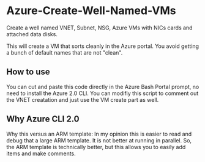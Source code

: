 # Azure-Create-Well-Named-VMs
Create a well named VNET, Subnet, NSG, Azure VMs with NICs cards and attached data disks.

This will create a VM that sorts cleanly in the Azure portal.  You avoid getting a bunch of default names that are not "clean".

## How to use
You can cut and paste this code directly in the Azure Bash Portal prompt, no need to install the Azure 2.0 CLI.
You can modifiy this script to comment out the VNET creatation and just use the VM create part as well.

## Why Azure CLI 2.0
Why this versus an ARM template: In my opinion this is easier to read and debug that a large ARM template.  It is not better at running in parallel.  So, the ARM template is technically better, but this allows you to easily add items and make comments.
